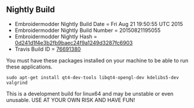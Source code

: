 
Nightly Build
------------------------------

* Embroidermodder Nightly Build Date = Fri Aug 21 19:50:55 UTC 2015
* Embroidermodder Nightly Build Number = 20150821195055
* Embroidermodder Nightly Hash = [0d241d1f4e3b2fb9baec24f9a1249d3287fc6903](https://github.com/Embroidermodder/Embroidermodder/commit/0d241d1f4e3b2fb9baec24f9a1249d3287fc6903)
* Travis Build ID = [76691380](https://travis-ci.org/Embroidermodder/Embroidermodder/builds/76691380)

You must have these packages installed on your machine to be able to run these applications.
```
sudo apt-get install qt4-dev-tools libqt4-opengl-dev kdelibs5-dev valgrind
```

This is a development build for linux64 and may be unstable or even unusable.
USE AT YOUR OWN RISK AND HAVE FUN!

